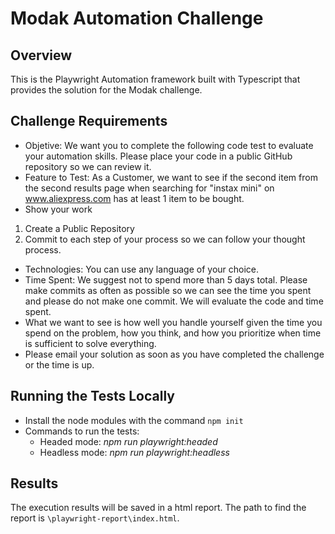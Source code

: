 # Modak Automation Challenge

## Overview

This is the Playwright Automation framework built with Typescript that provides the solution for the Modak challenge.

## Challenge Requirements

* Objetive: We want you to complete the following code test to evaluate your automation skills. Please place your code in a public GitHub repository so we can review it.
* Feature to Test: As a Customer, we want to see if the second item from the second results page when searching for "instax mini" on www.aliexpress.com has at least 1 item to be bought.
* Show your work
1. Create a Public Repository
2. Commit to each step of your process so we can follow your thought process.
* Technologies: You can use any language of your choice.
* Time Spent: We suggest not to spend more than 5 days total. Please make commits as often as possible so we can see the time you spent and please do not make one commit. We will evaluate the code and time spent.
* What we want to see is how well you handle yourself given the time you spend on the problem, how you think, and how you prioritize when time is sufficient to solve everything.
* Please email your solution as soon as you have completed the challenge or the time is up.

## Running the Tests Locally

* Install the node modules with the command `npm init`
* Commands to run the tests:
  - Headed mode: *npm run playwright:headed*
  - Headless mode: *npm run playwright:headless*

## Results

The execution results will be saved in a html report. The path to find the report is `\playwright-report\index.html`.